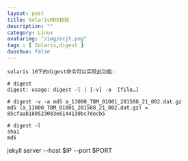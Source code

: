 ```yaml
---
layout: post
title: SolarisMD5校验
description: ""
category: Linux
avatarimg: "/img/ecjt.png"
tags : [ Solaris,digest ]
duoshuo: false
---
```


    solaris 10下的digest命令可以实现此功能:
    
    # digest
    digest: usage: digest -l | [-v] -a  [file…]
    
    # digest -v -a md5 a_13000_TBM_01001_201508_21_002.dat.gz 
    md5 (a_13000_TBM_01001_201508_21_002.dat.gz) = 85cfaab180523083e6144130bc7decb5
    
    # digest -l
    sha1
    md5 


 jekyll server --host $IP --port $PORT